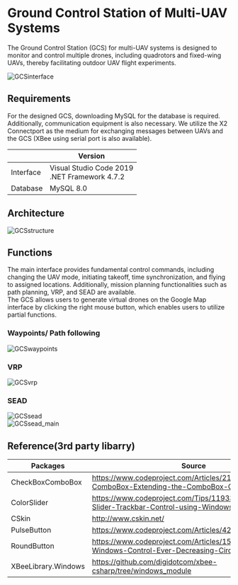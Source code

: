 # Ground Control Station of Multi-UAV Systems
The Ground Control Station (GCS) for multi-UAV systems is designed to monitor and control multiple drones, including quadrotors and fixed-wing UAVs, thereby facilitating outdoor UAV flight experiments.

![GCSinterface](https://github.com/jerryfungi/GroundControlStation_of_Multi-UAV_Systems/assets/112320576/fbb89762-5b9a-454f-8c0f-4d2db87cd5f0)

## Requirements
For the designed GCS, downloading MySQL for the database is required. Additionally, communication equipment is also necessary. We utilize the X2 Connectport as the medium for exchanging messages between UAVs and the GCS (XBee using serial port is also available).

|   | Version  |
| ------------ | ------------ |
| Interface  | Visual Studio Code 2019<br> .NET Framework 4.7.2  |
| Database  | MySQL 8.0  |   |

## Architecture
![GCSstructure](https://github.com/jerryfungi/GroundControlStation_of_Multi-UAV_Systems/assets/112320576/9d9fc11e-a0bc-464a-ace0-c09fb40b1ea5)

## Functions
The main interface provides fundamental control commands, including changing the UAV mode, initiating takeoff, time synchronization, and flying to assigned locations. Additionally, mission planning functionalities such as path planning, VRP, and SEAD are available. <br>
The GCS allows users to generate virtual drones on the Google Map interface by clicking the right mouse button, which enables users to utilize partial functions.
### Waypoints/ Path following
![GCSwaypoints](https://github.com/jerryfungi/GroundControlStation_of_Multi-UAV_Systems/assets/112320576/ab346ec0-cdcb-4999-b274-4164afaf1f48)
### VRP
![GCSvrp](https://github.com/jerryfungi/GroundControlStation_of_Multi-UAV_Systems/assets/112320576/da793a72-4312-46ac-8622-91a2ffba0fc7)
### SEAD
![GCSsead](https://github.com/jerryfungi/GroundControlStation_of_Multi-UAV_Systems/assets/112320576/ce64e101-fc97-4721-9b5d-84ec42f9be7d)<br>
![GCSsead_main](https://github.com/jerryfungi/GroundControlStation_of_Multi-UAV_Systems/assets/112320576/6509af32-6302-43f7-8c8b-66abbdfac04a)

## Reference(3rd party libarry)
| Packages  | Source  |
| ------------ | ------------ |
| CheckBoxComboBox  | https://www.codeproject.com/Articles/21085/CheckBox-ComboBox-Extending-the-ComboBox-Class-and  |
| ColorSlider  | https://www.codeproject.com/Tips/1193311/Csharp-Slider-Trackbar-Control-using-Windows-Forms  |
| CSkin  | http://www.cskin.net/  |
| PulseButton  | https://www.codeproject.com/Articles/42968/Pulse-Button  |
| RoundButton  | https://www.codeproject.com/Articles/15730/RoundButton-Windows-Control-Ever-Decreasing-Circle  |
| XBeeLibrary.Windows  | https://github.com/digidotcom/xbee-csharp/tree/windows_module  |
